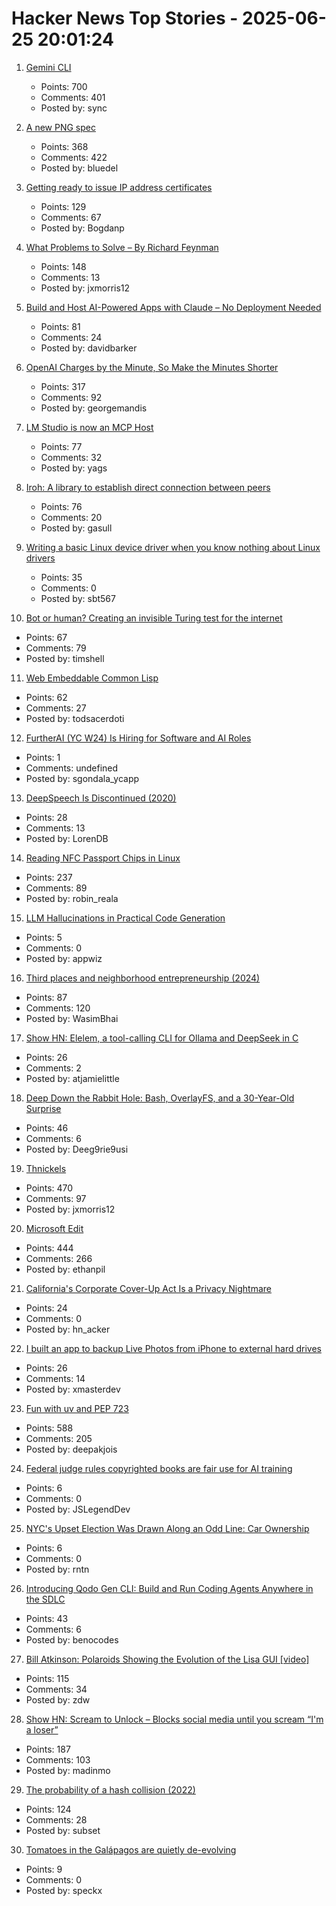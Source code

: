 # Hacker News Top Stories - 2025-06-25 20:01:24

1. [Gemini CLI](https://blog.google/technology/developers/introducing-gemini-cli-open-source-ai-agent/)
   - Points: 700
   - Comments: 401
   - Posted by: sync

2. [A new PNG spec](https://www.programmax.net/articles/png-is-back/)
   - Points: 368
   - Comments: 422
   - Posted by: bluedel

3. [Getting ready to issue IP address certificates](https://community.letsencrypt.org/t/getting-ready-to-issue-ip-address-certificates/238777)
   - Points: 129
   - Comments: 67
   - Posted by: Bogdanp

4. [What Problems to Solve – By Richard Feynman](http://genius.cat-v.org/richard-feynman/writtings/letters/problems)
   - Points: 148
   - Comments: 13
   - Posted by: jxmorris12

5. [Build and Host AI-Powered Apps with Claude – No Deployment Needed](https://www.anthropic.com/news/claude-powered-artifacts)
   - Points: 81
   - Comments: 24
   - Posted by: davidbarker

6. [OpenAI Charges by the Minute, So Make the Minutes Shorter](https://george.mand.is/2025/06/openai-charges-by-the-minute-so-make-the-minutes-shorter/)
   - Points: 317
   - Comments: 92
   - Posted by: georgemandis

7. [LM Studio is now an MCP Host](https://lmstudio.ai/blog/lmstudio-v0.3.17)
   - Points: 77
   - Comments: 32
   - Posted by: yags

8. [Iroh: A library to establish direct connection between peers](https://github.com/n0-computer/iroh)
   - Points: 76
   - Comments: 20
   - Posted by: gasull

9. [Writing a basic Linux device driver when you know nothing about Linux drivers](https://crescentro.se/posts/writing-drivers/)
   - Points: 35
   - Comments: 0
   - Posted by: sbt567

10. [Bot or human? Creating an invisible Turing test for the internet](https://research.roundtable.ai/proof-of-human/)
   - Points: 67
   - Comments: 79
   - Posted by: timshell

11. [Web Embeddable Common Lisp](https://turtleware.eu/static/paste/wecl-test-gl/main.html)
   - Points: 62
   - Comments: 27
   - Posted by: todsacerdoti

12. [FurtherAI (YC W24) Is Hiring for Software and AI Roles](https://www.ycombinator.com/companies/furtherai/jobs)
   - Points: 1
   - Comments: undefined
   - Posted by: sgondala_ycapp

13. [DeepSpeech Is Discontinued (2020)](https://github.com/mozilla/DeepSpeech)
   - Points: 28
   - Comments: 13
   - Posted by: LorenDB

14. [Reading NFC Passport Chips in Linux](https://shkspr.mobi/blog/2025/06/reading-nfc-passport-chips-in-linux/)
   - Points: 237
   - Comments: 89
   - Posted by: robin_reala

15. [LLM Hallucinations in Practical Code Generation](https://dl.acm.org/doi/10.1145/3728894)
   - Points: 5
   - Comments: 0
   - Posted by: appwiz

16. [Third places and neighborhood entrepreneurship (2024)](https://www.nber.org/papers/w32604)
   - Points: 87
   - Comments: 120
   - Posted by: WasimBhai

17. [Show HN: Elelem, a tool-calling CLI for Ollama and DeepSeek in C](https://codeberg.org/politebot/elelem)
   - Points: 26
   - Comments: 2
   - Posted by: atjamielittle

18. [Deep Down the Rabbit Hole: Bash, OverlayFS, and a 30-Year-Old Surprise](https://sigma-star.at/blog/2025/06/deep-down-the-rabbit-hole-bash-overlayfs-and-a-30-year-old-surprise/)
   - Points: 46
   - Comments: 6
   - Posted by: Deeg9rie9usi

19. [Thnickels](https://thick-coins.net/?_bhlid=8a5736885893b7837e681aa73f890b9805a4673e)
   - Points: 470
   - Comments: 97
   - Posted by: jxmorris12

20. [Microsoft Edit](https://github.com/microsoft/edit)
   - Points: 444
   - Comments: 266
   - Posted by: ethanpil

21. [California's Corporate Cover-Up Act Is a Privacy Nightmare](https://www.eff.org/deeplinks/2025/06/californias-corporate-cover-act-privacy-nightmare)
   - Points: 24
   - Comments: 0
   - Posted by: hn_acker

22. [I built an app to backup Live Photos from iPhone to external hard drives](undefined)
   - Points: 26
   - Comments: 14
   - Posted by: xmasterdev

23. [Fun with uv and PEP 723](https://www.cottongeeks.com/articles/2025-06-24-fun-with-uv-and-pep-723)
   - Points: 588
   - Comments: 205
   - Posted by: deepakjois

24. [Federal judge rules copyrighted books are fair use for AI training](https://www.nbcnews.com/tech/tech-news/federal-judge-rules-copyrighted-books-are-fair-use-ai-training-rcna214766)
   - Points: 6
   - Comments: 0
   - Posted by: JSLegendDev

25. [NYC's Upset Election Was Drawn Along an Odd Line: Car Ownership](https://www.jalopnik.com/1895759/nyc-mayor-election-zohran-mamdani-won-non-car-owners/)
   - Points: 6
   - Comments: 0
   - Posted by: rntn

26. [Introducing Qodo Gen CLI: Build and Run Coding Agents Anywhere in the SDLC](https://www.qodo.ai/blog/introducing-qodo-gen-cli-build-run-and-automate-agents-anywhere-in-your-sdlc/)
   - Points: 43
   - Comments: 6
   - Posted by: benocodes

27. [Bill Atkinson: Polaroids Showing the Evolution of the Lisa GUI [video]](https://www.youtube.com/watch?v=Qg0mHFcB510)
   - Points: 115
   - Comments: 34
   - Posted by: zdw

28. [Show HN: Scream to Unlock – Blocks social media until you scream “I'm a loser”](undefined)
   - Points: 187
   - Comments: 103
   - Posted by: madinmo

29. [The probability of a hash collision (2022)](https://kevingal.com/blog/collisions.html)
   - Points: 124
   - Comments: 28
   - Posted by: subset

30. [Tomatoes in the Galápagos are quietly de-evolving](https://phys.org/news/2025-06-tomatoes-galpagos-quietly-de-evolving.html)
   - Points: 9
   - Comments: 0
   - Posted by: speckx

